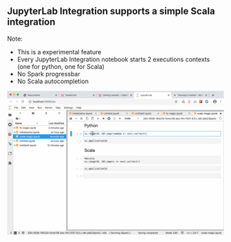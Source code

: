 ## JupyterLab Integration supports a simple Scala integration

Note:
- This is a experimental feature
- Every JupyterLab Integration notebook starts 2 executions contexts (one for python, one for Scala)
- No Spark progressbar
- No Scala autocompletion

![scala-magic](scala-magic.gif)